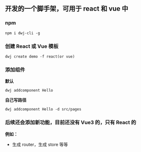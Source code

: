 ## 开发的一个脚手架，可用于 react 和 vue 中 

### npm
```
npm i dwj-cli -g
```

### 创建 React 或 Vue 模板
```
dwj create demo -f react(or vue)
```

### 添加组件
**默认**
```
dwj addcomponent Hello
```
**自己写路径**
```
dwj addcomponent Hello -d src/pages
```

### 后续还会添加新功能，目前还没有 Vue3 的，只有 React 的
**例如：**
* 生成 router，生成 store 等等
